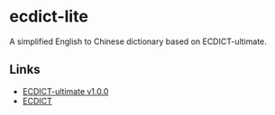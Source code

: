 # ecdict-lite

A simplified English to Chinese dictionary based on ECDICT-ultimate.

## Links

- [ECDICT-ultimate v1.0.0](https://github.com/skywind3000/ECDICT-ultimate/releases/tag/1.0.0)
- [ECDICT](https://github.com/skywind3000/ecdict)
